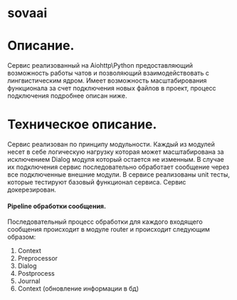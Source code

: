 # sovaai
# Описание.

Сервис реализованный на Aiohttp\Python предоставляющий возможность работы чатов и позволяющий взаимодействовать
 с лингвистическим ядром. Имеет возможность масштабирования функционала за счет подключения новых файлов в проект,
 процесс подключения подробнее описан ниже. 

# Техническое описание.
Сервис реализован по принципу модульности. Каждый из модулей несет в себе логическую нагрузку которая может 
масштабирована за исключением Dialog модуля который остается не изменным. В случае их подключения сервис 
последовательно обработает сообщение через все подключенные внешние модули. 
В сервисе реализованы unit тесты, которые тестируют базовый функционал сервиса.
Сервис докерезирован.

#### Pipeline обработки сообщения.
Последовательный процесс обработки для каждого входящего сообщения происходит в модуле router и происходит следующим
образом:
1. Context
2. Preprocessor
3. Dialog
4. Postprocess
5. Journal
6. Context (обновление информации в бд)
